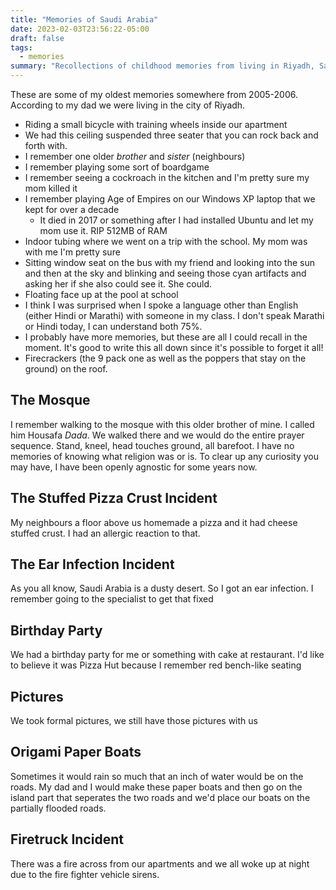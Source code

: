 ```yaml
---
title: "Memories of Saudi Arabia"
date: 2023-02-03T23:56:22-05:00
draft: false
tags:
  - memories
summary: "Recollections of childhood memories from living in Riyadh, Saudi Arabia around 2005-2006, including everyday moments, significant events, and cultural experiences."
---
```


These are some of my oldest memories somewhere from 2005-2006. According to my dad we were living in the city of Riyadh.

- Riding a small bicycle with training wheels inside our apartment
- We had this ceiling suspended three seater that you can rock back and forth with.
- I remember one older _brother_ and _sister_ (neighbours)
- I remember playing some sort of boardgame
- I remember seeing a cockroach in the kitchen and I'm pretty sure my mom killed it
- I remember playing Age of Empires on our Windows XP laptop that we kept for over a decade
  - It died in 2017 or something after I had installed Ubuntu and let my mom use it. RIP 512MB of RAM
- Indoor tubing where we went on a trip with the school. My mom was with me I'm pretty sure
- Sitting window seat on the bus with my friend and looking into the sun and then at the sky and blinking and seeing those cyan artifacts and asking her if she also could see it. She could.
- Floating face up at the pool at school
- I think I was surprised when I spoke a language other than English (either Hindi or Marathi) with someone in my class. I don't speak Marathi or Hindi today, I can understand both 75%.
- I probably have more memories, but these are all I could recall in the moment. It's good to write this all down since it's possible to forget it all!
- Firecrackers (the 9 pack one as well as the poppers that stay on the ground) on the roof.

## The Mosque

I remember walking to the mosque with this older brother of mine. I called him Housafa _Dada_.
We walked there and we would do the entire prayer sequence. Stand, kneel, head touches ground, all barefoot.
I have no memories of knowing what religion was or is. To clear up any curiosity you may have, I have been openly agnostic for some years now.

## The Stuffed Pizza Crust Incident

My neighbours a floor above us homemade a pizza and it had cheese stuffed crust. I had an allergic reaction to that.

## The Ear Infection Incident

As you all know, Saudi Arabia is a dusty desert. So I got an ear infection. I remember going to the specialist to get that fixed

## Birthday Party

We had a birthday party for me or something with cake at restaurant. I'd like to believe it was Pizza Hut because I remember red bench-like seating

## Pictures

We took formal pictures, we still have those pictures with us

## Origami Paper Boats

Sometimes it would rain so much that an inch of water would be on the roads. My dad and I would make these paper boats and then go on the island part that seperates the two roads and we'd place our
boats on the partially flooded roads.

## Firetruck Incident

There was a fire across from our apartments and we all woke up at night due to the fire fighter vehicle sirens.
